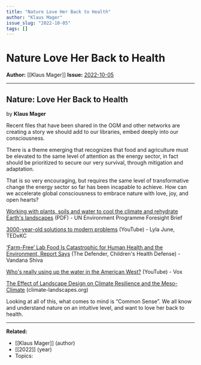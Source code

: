 ```yaml
---
title: "Nature Love Her Back to Health"
author: "Klaus Mager"
issue_slug: "2022-10-05"
tags: []
---
```


# Nature Love Her Back to Health

**Author:** [[Klaus Mager]]
**Issue:** [2022-10-05](https://plex.collectivesensecommons.org/2022-10-05/)

---

## Nature: Love Her Back to Health
by **Klaus Mager**

Recent files that have been shared in the OGM and other networks are creating a story we should add to our libraries, embed deeply into our consciousness.

There is a theme emerging that recognizes that food and agriculture must be elevated to the same level of attention as the energy sector, in fact should be prioritized to secure our very survival, through mitigation and adaptation. 

That is so very encouraging, but requires the same level of transformative change the energy sector so far has been incapable to achieve. How can we accelerate global consciousness to embrace nature with love, joy, and open hearts? 

[Working with plants, soils and water to cool the climate and rehydrate Earth's landscapes](https://wedocs.unep.org/bitstream/handle/20.500.11822/36619/FB025.pdf) (PDF) - UN Environment Programme Foresight Brief

[3000-year-old solutions to modern problems](https://www.youtube.com/watch?v=eH5zJxQETl4) (YouTube) - Lyla June, TEDxKC

[‘Farm-Free’ Lab Food Is Catastrophic for Human Health and the Environment, Report Says](https://childrenshealthdefense.org/defender/farm-free-lab-food-catastrophic-human-health-environment/) (The Defender, Children's Health Defense) - Vandana Shiva

[Who's really using up the water in the American West?](https://youtu.be/f0gN1x6sVTc) (YouTube) - Vox

[The Effect of Landscape Design on Climate Resilience and the Meso-Climate](https://climate-landscapes.org/) (climate-landscapes.org)

Looking at all of this, what comes to mind is “Common Sense”. We all know and understand nature on an intuitive level, and want to love her back to health.

---

**Related:**
- [[Klaus Mager]] (author)
- [[2022]] (year)
- Topics: 


